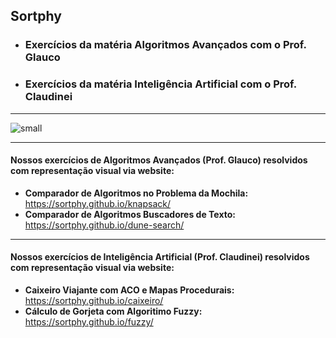 ## Sortphy
- ### Exercícios da matéria Algoritmos Avançados com o Prof. Glauco
- ### Exercícios da matéria Inteligência Artificial com o Prof. Claudinei

----------

![small](https://github.com/user-attachments/assets/dfa8daec-2315-43f6-b0aa-941528ac7bc9)

----------

#### Nossos exercícios de Algoritmos Avançados (Prof. Glauco) resolvidos com representação visual via website:
- **Comparador de Algoritmos no Problema da Mochila:** https://sortphy.github.io/knapsack/
- **Comparador de Algoritmos Buscadores de Texto:** https://sortphy.github.io/dune-search/

----------

#### Nossos exercícios de Inteligência Artificial (Prof. Claudinei) resolvidos com representação visual via website:
- **Caixeiro Viajante com ACO e Mapas Procedurais:** https://sortphy.github.io/caixeiro/
- **Cálculo de Gorjeta com Algoritimo Fuzzy:** https://sortphy.github.io/fuzzy/
